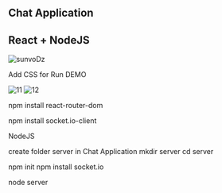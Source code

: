 ## Chat Application 

## React + NodeJS

![sunvoDz](https://user-images.githubusercontent.com/42707869/70858182-5a789f80-1f2f-11ea-8b43-466b22f1e674.gif)

Add CSS for Run DEMO

![11](https://user-images.githubusercontent.com/42707869/70858464-0d97c780-1f35-11ea-96e6-d0565ce596fd.PNG)
![12](https://user-images.githubusercontent.com/42707869/70858489-9d3d7600-1f35-11ea-83b0-ccb4b02b16f2.PNG)

npm install react-router-dom

npm install socket.io-client


NodeJS

create folder server in Chat Application 
mkdir server
cd server

npm init
npm install socket.io

node server

